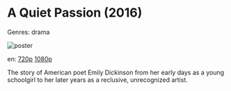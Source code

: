 # A Quiet Passion (2016)

Genres: drama

![poster](http://image.tmdb.org/t/p/w500/k2WWlrMbuINyzDCfBuD48eN22QY.jpg)

en:
  [720p](magnet:?xt=urn:btih:9798A0F4C0B6B2FC0D47BEDAA9A9AA8919A60ABD&tr=udp://glotorrents.pw:6969/announce&tr=udp://tracker.opentrackr.org:1337/announce&tr=udp://torrent.gresille.org:80/announce&tr=udp://tracker.openbittorrent.com:80&tr=udp://tracker.coppersurfer.tk:6969&tr=udp://tracker.leechers-paradise.org:6969&tr=udp://p4p.arenabg.ch:1337&tr=udp://tracker.internetwarriors.net:1337)
  [1080p](magnet:?xt=urn:btih:E131EBED9C62891D16BF3F556ADE6B8D0AEAC4D4&tr=udp://glotorrents.pw:6969/announce&tr=udp://tracker.opentrackr.org:1337/announce&tr=udp://torrent.gresille.org:80/announce&tr=udp://tracker.openbittorrent.com:80&tr=udp://tracker.coppersurfer.tk:6969&tr=udp://tracker.leechers-paradise.org:6969&tr=udp://p4p.arenabg.ch:1337&tr=udp://tracker.internetwarriors.net:1337)
  


The story of American poet Emily Dickinson from her early days as a young schoolgirl to her later years as a reclusive, unrecognized artist.